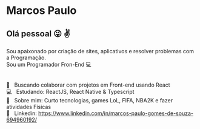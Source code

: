 
# Marcos Paulo

## Olá pessoal :stuck_out_tongue_winking_eye: :v:
Sou apaixonado por criação de sites, aplicativos e resolver problemas com a Programação.
<br/>
Sou um Programador Fron-End :computer:


 <br/> :purple_heart: &nbsp; Buscando colaborar com projetos em Front-end usando React
 <br/> :computer: &nbsp; Estudando: ReactJS, React Native & Typescript
 <br/> 💬  &nbsp; Sobre mim: Curto tecnologias, games LoL, FIFA, NBA2K e fazer atividades Físicas
<br/> :rocket: &nbsp; Linkedin: https://www.linkedin.com/in/marcos-paulo-gomes-de-souza-694960192/
